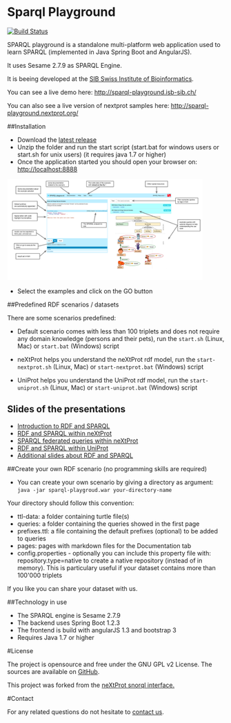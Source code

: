 # Sparql Playground

[![Build Status](https://travis-ci.org/calipho-sib/sparql-playground.svg?branch=master)](https://travis-ci.org/calipho-sib/sparql-playground)

SPARQL playground is a standalone multi-platform web application used to learn SPARQL (implemented in Java Spring Boot and AngularJS). 

It uses Sesame 2.7.9 as SPARQL Engine. 

It is beeing developed at the <a target="_blank" href="https://www.isb-sib.ch/">SIB Swiss Institute of Bioinformatics</a>.  

You can see a live demo here: http://sparql-playground.isb-sib.ch/

You can also see a live version of nextprot samples here: http://sparql-playground.nextprot.org/


##Installation
* Download the [latest release](https://github.com/calipho-sib/sparql-playground/tarball/master)
* Unzip the folder and run the start script (start.bat for windows users or start.sh for unix users) (it requires java 1.7 or higher)
* Once the application started you should open your browser on: <a href="http://localhost:8888" target="_blank">http://localhost:8888</a>

<a href="assets/screenshot.png" target="_blank"><img width="90%" src="assets/screenshot.png"/></a>

* Select the examples and click on the GO button

##Predefined RDF scenarios / datasets

There are some scenarios predefined:

* Default scenario comes with less than 100 triplets and does not require any domain knowledge (persons and their pets), run the `start.sh` (Linux, Mac) or `start.bat` (Windows) script

* neXtProt helps you understand the neXtProt rdf model, run the `start-nextprot.sh` (Linux, Mac) or `start-nextprot.bat`  (Windows) script

* UniProt helps you understand the UniProt rdf model, run the `start-uniprot.sh` (Linux, Mac) or `start-uniprot.bat` (Windows) script

## Slides of the presentations

* <a href="assets/BC2-sparql-tutorial-introduction.pdf" target="_blank">Introduction to RDF and SPARQL</a>
* <a href="assets/BC2-sparql-tutorial-nextprot.pdf" target="_blank">RDF and SPARQL within neXtProt</a>
* <a href="assets/BC2-sparql-tutorial-federated.pdf" target="_blank">SPARQL federated queries within neXtProt</a>
* <a href="assets/BC2-sparql-tutorial-uniprot.pdf" target="_blank">RDF and SPARQL within UniProt</a>
* <a href="assets/BC2-sparql-tutorial-additional.pdf" target="_blank">Additional slides about RDF and SPARQL</a>

##Create your own RDF scenario (no programming skills are required) 

* You can create your own scenario by giving a directory as argument: `java -jar sparql-playgroud.war your-directory-name`

Your directory should follow this convention:

* ttl-data: a folder containing turtle file(s)
* queries: a folder containing the queries showed in the first page 
* prefixes.ttl: a file containing the default prefixes (optional) to be added to queries
* pages: pages with markdown files for the Documentation tab
* config.properties - optionally you can include this property file with: repository.type=native to create a native repository (instead of in memory). This is particulary useful if your dataset contains more than 100'000 triplets

If you like you can share your dataset with us.

##Technology in use
* The SPARQL engine is Sesame 2.7.9
* The backend uses Spring Boot 1.2.3
* The frontend is build with angularJS 1.3 and bootstrap 3
* Requires Java 1.7 or higher

#License

The project is opensource and free under the GNU GPL v2 License. The sources are available on <a target="_blank" href="https://github.com/calipho-sib/sparql-playground">GitHub</a>.

This project was forked from the <a target="_blank" href="http://snorql.nextprot.org/">neXtProt snorql interface.</a>


#Contact

For any related questions do not hesitate to <a href="mailto:support@nextprot.org">contact us</a>.
